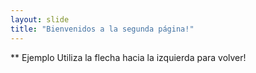 ```yaml
---
layout: slide
title: "Bienvenidos a la segunda página!"
---
```

** Ejemplo
Utiliza la flecha hacia la izquierda para volver!
